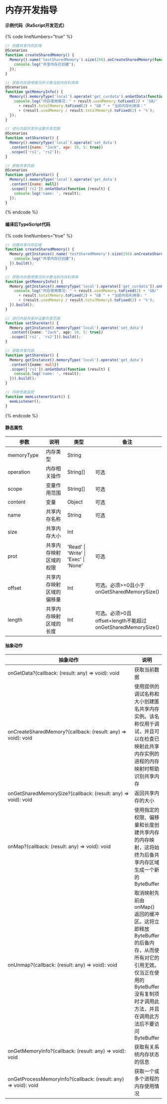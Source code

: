 # 内存开发指导

#### 示例代码（RaScript开发范式）

{% code lineNumbers="true" %}
```javascript
// 创建共享内存区域
@Scenarios
function createSharedMemory() {
  Memory().name('testSharedMemory').size(256).onCreateSharedMemory(function() {
    console.log("共享内存已创建");
  });
}

// 获取内存使用情况并计算当前内存利用率
@Scenarios
function getMemoryInfo() {
  Memory().memoryType('local').operate('get_curdata').onGetData(function (result) {
    console.log("内存使用情况：" + result.usedMemory.toFixed(2) + 'GB/' 
      + result.totalMemory.toFixed(2) + "GB " + "当前内存利用率：" 
      + (result.usedMemory / result.totalMemory).toFixed(2) + '%');
  });
}

// 进行内容共享并设置共享范围
@Scenarios
function setShareVar() {
  Memory().memoryType('local').operate('set_data')
  .content({name: "Jack", age: 10, 5: true})
  .scope(['rs1', 'rs2']);
}

// 获取共享内容
@Scenarios
function getShareVar() {
  Memory().memoryType('local').operate('get_data')
  .content({name: null})
  .scope(['rs1']).onGetData(function (result) {
    console.log('name: ', result);
  });
}
```
{% endcode %}

#### 编译后TypeScript代码

{% code lineNumbers="true" %}
```typescript
// 创建共享内存区域
function createSharedMemory() {
  Memory.getInstance().name('testSharedMemory').size(256).onCreateSharedMemory(function() {
    console.log("共享内存已创建");
  }).build();
}

// 获取内存使用情况并计算当前内存利用率
function getMemoryInfo() {
  Memory.getInstance().memoryType('local').operate(['get_curdata']).onGetData(function (result) {
    console.log("内存使用情况: " + result.usedMemory.toFixed(2) + 'GB/' 
      + result.totalMemory.toFixed(2) + "GB " + "当前内存利用率: " 
      + (result.usedMemory / result.totalMemory).toFixed(2) + '%');
  }).build();
}

// 进行内容共享并设置共享范围
function setShareVar() {
  Memory.getInstance().memoryType('local').operate('set_data')
  .content({name: "Jack", age: 10, 5: true})
  .scope(['rs1', 'rs2'])).build();
}

// 获取共享内容
function getShareVar() {
  Memory.getInstance().memoryType('local').operate('get_data')
  .content({name: null})
  .scope(['rs1']).onGetData(function (result) {
    console.log('name: ', result);
  })).build();
}

// 内存性能监控
function memListenerStart() {
  memListener();
}
```
{% endcode %}

#### 静态属性

<table><thead><tr><th width="147">参数</th><th width="241">说明</th><th width="157">类型</th><th>备注</th></tr></thead><tbody><tr><td>memoryType</td><td>内存类型</td><td>String</td><td></td></tr><tr><td>operation</td><td>内存相关操作</td><td>String[]</td><td>可选</td></tr><tr><td>scope</td><td>变量作用范围</td><td>String[]</td><td>可选</td></tr><tr><td>content</td><td>变量</td><td>Object</td><td>可选</td></tr><tr><td>name</td><td>共享内存名称</td><td>String</td><td>可选</td></tr><tr><td>size</td><td>共享内存大小</td><td>Int</td><td></td></tr><tr><td>prot</td><td>共享内存映射区域的权限</td><td>'Read' | 'Write' | 'Exec' | 'None'</td><td>可选</td></tr><tr><td>offset</td><td>共享内存映射区域的偏移量</td><td>Int</td><td>可选。必须>=0且小于onGetSharedMemorySize()</td></tr><tr><td>length</td><td>共享内存映射区域的长度</td><td>Int</td><td>可选。必须>0且offset+length不能超过onGetSharedMemorySize()</td></tr></tbody></table>

#### 抽象动作

<table><thead><tr><th width="426">抽象动作</th><th>说明</th></tr></thead><tbody><tr><td>onGetData?(callback: (result: any) => void): void</td><td>获取当前数据</td></tr><tr><td>onCreateSharedMemory?(callback: (result: any) => void): void</td><td>使用提供的调试名称和大小创建匿名共享内存实例。该名称仅用于调试，并且可以在检查已映射此共享内存实例的进程的内存映射时帮助识别共享内存</td></tr><tr><td>onGetSharedMemorySize?(callback: (result: any) => void): void</td><td>返回共享内存的大小</td></tr><tr><td>onMap?(callback: (result: any) => void): void</td><td>使用指定的权限、偏移量和长度创建共享内存的内存映射，这将始终为后备共享内存区域生成一个新的ByteBuffer</td></tr><tr><td>onUnmap?(callback: (result: any) => void): void</td><td>取消映射先前由onMap()返回的缓冲区。这将立即释放ByteBuffer的后备内存，从而使所有对它的引用无效。仅当正在使用的ByteBuffer没有复制项时才调用此方法，并且在调用此方法后不要访问ByteBuffer</td></tr><tr><td>onGetMemoryInfo?(callback: (result: any) => void): void</td><td>获取有关系统内存状态的信息</td></tr><tr><td>onGetProcessMemoryInfo?(callback: (result: any) => void): void</td><td>获取一个或多个进程的内存使用情况</td></tr></tbody></table>

